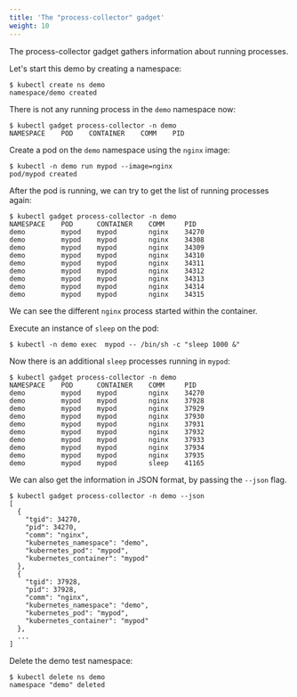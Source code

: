 ```yaml
---
title: 'The "process-collector" gadget'
weight: 10
---
```


The process-collector gadget gathers information about running processes.

Let's start this demo by creating a namespace:

```
$ kubectl create ns demo
namespace/demo created
```

There is not any running process in the `demo` namespace now:

```
$ kubectl gadget process-collector -n demo
NAMESPACE    POD    CONTAINER    COMM    PID
```

Create a pod on the `demo` namespace using the `nginx` image:

```
$ kubectl -n demo run mypod --image=nginx
pod/mypod created
```

After the pod is running, we can try to get the list of running processes again:

```
$ kubectl gadget process-collector -n demo
NAMESPACE    POD      CONTAINER    COMM     PID
demo         mypod    mypod        nginx    34270
demo         mypod    mypod        nginx    34308
demo         mypod    mypod        nginx    34309
demo         mypod    mypod        nginx    34310
demo         mypod    mypod        nginx    34311
demo         mypod    mypod        nginx    34312
demo         mypod    mypod        nginx    34313
demo         mypod    mypod        nginx    34314
demo         mypod    mypod        nginx    34315
```

We can see the different `nginx` process started within the container.

Execute an instance of `sleep` on the pod:

```
$ kubectl -n demo exec  mypod -- /bin/sh -c "sleep 1000 &"
```

Now there is an additional `sleep` processes running in `mypod`:

```
$ kubectl gadget process-collector -n demo
NAMESPACE    POD      CONTAINER    COMM     PID
demo         mypod    mypod        nginx    34270
demo         mypod    mypod        nginx    37928
demo         mypod    mypod        nginx    37929
demo         mypod    mypod        nginx    37930
demo         mypod    mypod        nginx    37931
demo         mypod    mypod        nginx    37932
demo         mypod    mypod        nginx    37933
demo         mypod    mypod        nginx    37934
demo         mypod    mypod        nginx    37935
demo         mypod    mypod        sleep    41165
```

We can also get the information in JSON format, by passing the `--json` flag.

```
$ kubectl gadget process-collector -n demo --json
[
  {
    "tgid": 34270,
    "pid": 34270,
    "comm": "nginx",
    "kubernetes_namespace": "demo",
    "kubernetes_pod": "mypod",
    "kubernetes_container": "mypod"
  },
  {
    "tgid": 37928,
    "pid": 37928,
    "comm": "nginx",
    "kubernetes_namespace": "demo",
    "kubernetes_pod": "mypod",
    "kubernetes_container": "mypod"
  },
  ...
]

```

Delete the demo test namespace:

```
$ kubectl delete ns demo
namespace "demo" deleted
```
